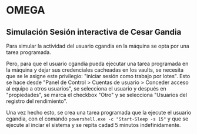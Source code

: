 # OMEGA

## Simulación Sesión interactiva de Cesar Gandia

Para simular la actividad del usuario cgandia en la máquina se opta por una tarea programada.

Pero, para que el usuario cgandia pueda ejecutar una tarea programada en la máquina y dejar sus credenciales cacheadas en los vaults, se necesita que se le asigne este privilegio: "iniciar sesión como trabajo por lotes". Esto se hace desde "Panel de Control > Cuentas de usuario > Conceder acceso al equipo a otros usuarios", se selecciona el usuario y después en "propiedades", se marca el checkbox "Otro" y se selecciona "Usuarios del registro del rendimiento".

Una vez hecho esto, se crea una tarea programada que la ejecute el usuario cgandia, con el comando `powershell.exe -c "Start-Sleep -s 15"` y que se ejecute al inciar el sistema y se repita cadad 5 minutos indefinidamente.
